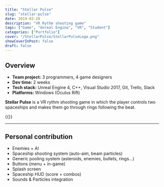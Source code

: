 ```yaml
---
title: "Stellar Pulse"
slug: "stellar-pulse"
date: 2019-03-28
description: "VR Rythm shooting game"
tags: ["Game", "Unreal Engine", "VR", "Student"]
categories: ["Portfolio"]
cover: "/StellarPulse/StellarPulseLogo.png"
showCoverInPost: false
draft: false
---
```


## Overview
- **Team project:** 3 programmers, 4 game designers
- **Dev time:** 2 weeks
- **Tech stack:** Unreal Engine 4, C++, Visual Studio 2017, Git, Trello, Slack
- **Platforms:** Windows (Oculus Rift)

**Stellar Pulse** is a VR rythm shooting game in which the player controls two spaceships and makes them go through rings following the beat.

{{<youtube id="Kn0CMk3IwdQ">}}

---

## Personal contribution

- Enemies + AI
- Spaceship shooting system (auto-aim, beam particles)
- Generic pooling system (asteroids, enemies, bullets, rings...)
- Buttons (menu + in-game)
- Splash screen
- Spaceship HUD (score + combos)
- Sounds & Particles integration